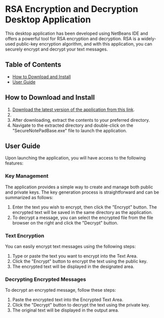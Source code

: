 # RSA Encryption and Decryption Desktop Application


This desktop application has been developed using NetBeans IDE and offers a powerful tool for RSA encryption and decryption. RSA is a widely-used public-key encryption algorithm, and with this application, you can securely encrypt and decrypt your text messages.

## Table of Contents

- [How to Download and Install](#how-to-download-and-install)
- [User Guide](#user-guide)

## How to Download and Install

1. [Download the latest version of the application from this link](link).
2. 
3. After downloading, extract the contents to your preferred directory.
4. Navigate to the extracted directory and double-click on the "SecureNotePadBase.exe" file to launch the application.

## User Guide

Upon launching the application, you will have access to the following features:

### Key Management

The application provides a simple way to create and manage both public and private keys. The key generation process is straightforward and can be summarized as follows:

1. Enter the text you wish to encrypt, then click the "Encrypt" button. The encrypted text will be saved in the same directory as the application.
2. To decrypt a message, you can select the encrypted file from the file browser on the right and click the "Decrypt" button.

### Text Encryption

You can easily encrypt text messages using the following steps:

1. Type or paste the text you want to encrypt into the Text Area.
2. Click the "Encrypt" button to encrypt the text using the public key.
3. The encrypted text will be displayed in the designated area.

### Decrypting Encrypted Messages

To decrypt an encrypted message, follow these steps:

1. Paste the encrypted text into the Encrypted Text Area.
2. Click the "Decrypt" button to decrypt the text using the private key.
3. The original text will be displayed in the output area.


